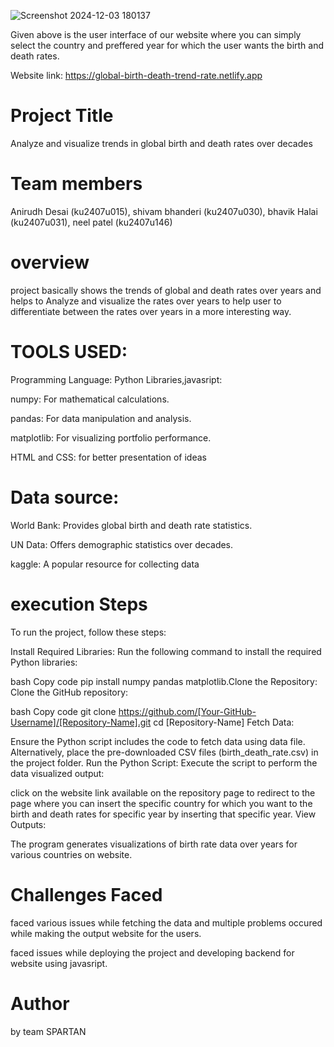 


![Screenshot 2024-12-03 180137](https://github.com/user-attachments/assets/e76b4016-b216-4d46-8fd4-602a16d85b23)


Given above is the user interface of our website where you can simply select the country and preffered year for which the user wants the birth and death rates.

Website link:
https://global-birth-death-trend-rate.netlify.app

# Project Title

Analyze and visualize trends in global birth and death rates over decades

# Team members

Anirudh Desai (ku2407u015),
shivam bhanderi (ku2407u030),
bhavik Halai (ku2407u031),
neel patel (ku2407u146)

# overview

project basically shows the trends of global and death rates over years and helps to Analyze and visualize the rates over years to help user to differentiate between the rates over years in a more interesting way.

# TOOLS USED:
Programming Language: Python Libraries,javasript:

numpy: For mathematical calculations.

pandas: For data manipulation and analysis.

matplotlib: For visualizing portfolio performance.

HTML and CSS: for better presentation of ideas

# Data source:

World Bank: Provides global birth and death rate statistics.

UN Data: Offers demographic statistics over decades.

kaggle: A popular resource for collecting data

# execution Steps
To run the project, follow these steps:

Install Required Libraries: Run the following command to install the required Python libraries:

bash Copy code pip install numpy pandas matplotlib.Clone the Repository: Clone the GitHub repository:

bash Copy code git clone https://github.com/[Your-GitHub-Username]/[Repository-Name].git cd [Repository-Name] Fetch Data:

Ensure the Python script includes the code to fetch data using data file. Alternatively, place the pre-downloaded CSV files (birth_death_rate.csv) in the project folder. Run the Python Script: Execute the script to perform the data visualized output:

click on the website link available on the repository page to redirect to the page where you can insert the specific country for which you want to the birth and death rates for specific year by inserting that specific year.
View Outputs:

The program generates visualizations of birth rate data over years for various countries on website.

# Challenges Faced

faced various issues while fetching the data and multiple problems occured while making the output website for the users.

faced issues while deploying the project and developing backend for website using javasript.

# Author 

by team SPARTAN

